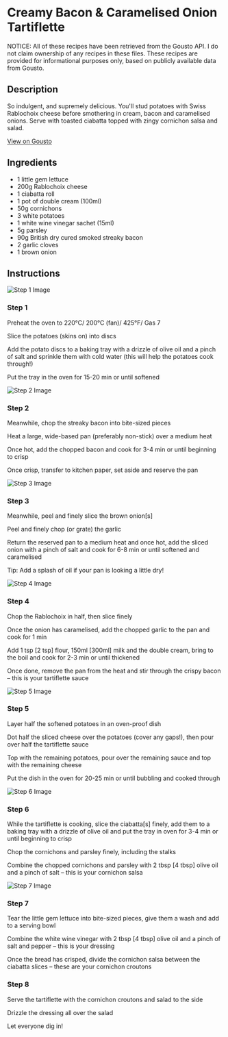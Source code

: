 # Creamy Bacon & Caramelised Onion Tartiflette

NOTICE: All of these recipes have been retrieved from the Gousto API. I do not claim ownership of any recipes in these files. These recipes are provided for informational purposes only, based on publicly available data from Gousto.

## Description

So indulgent, and supremely delicious. You'll stud potatoes with Swiss Rablochoix cheese before smothering in cream, bacon and caramelised onions. Serve with toasted ciabatta topped with zingy cornichon salsa and salad. 

[View on Gousto](https://www.gousto.co.uk/recipes/cookbook/creamy-bacon-caramelised-onion-tartiflette)

## Ingredients

- 1 little gem lettuce
- 200g Rablochoix cheese
- 1 ciabatta roll
- 1 pot of double cream (100ml)
- 50g cornichons
- 3 white potatoes
- 1 white wine vinegar sachet (15ml)
- 5g parsley
- 90g British dry cured smoked streaky bacon
- 2 garlic cloves
- 1 brown onion

## Instructions

![Step 1 Image](https://production-media.gousto.co.uk/cms/recipe-step-image/step-1-1604489277933-x200.jpg)

### Step 1

Preheat the oven to 220°C/ 200°C (fan)/ 425°F/ Gas 7

Slice the potatoes (skins on) into discs

Add the potato discs to a baking tray with a drizzle of olive oil and a pinch of salt and sprinkle them with cold water (this will help the potatoes cook through!)

Put the tray in the oven for 15-20 min or until softened

![Step 2 Image](https://production-media.gousto.co.uk/cms/recipe-step-image/step-2-1604489290258-x200.jpg)

### Step 2

Meanwhile, chop the streaky bacon into bite-sized pieces

Heat a large, wide-based pan (preferably non-stick) over a medium heat

Once hot, add the chopped bacon and cook for 3-4 min or until beginning to crisp

Once crisp, transfer to kitchen paper, set aside and reserve the pan

![Step 3 Image](https://production-media.gousto.co.uk/cms/recipe-step-image/step-3-1604489295981-x200.jpg)

### Step 3

Meanwhile, peel and finely slice the brown onion<span class="text-danger">[s]</span>

Peel and finely chop (or grate) the garlic

Return the reserved pan to a medium heat and once hot, add the sliced onion with a pinch of salt and cook for 6-8 min or until softened and caramelised

Tip: Add a splash of oil if your pan is looking a little dry!

![Step 4 Image](https://production-media.gousto.co.uk/cms/recipe-step-image/step-4-1604489305954-x200.jpg)

### Step 4

Chop the Rablochoix in half, then slice finely

Once the onion has caramelised, add the chopped garlic to the pan and cook for 1 min

Add 1 tsp<span class="text-danger"> [2 tsp]</span> flour, 150ml <span class="text-danger">[300ml]</span> milk and the double cream, bring to the boil and cook for 2-3 min or until thickened

Once done, remove the pan from the heat and stir through the crispy bacon – this is your tartiflette sauce

![Step 5 Image](https://production-media.gousto.co.uk/cms/recipe-step-image/step-5-1604489317685-x200.jpg)

### Step 5

Layer half the softened potatoes in an oven-proof dish

Dot half the sliced cheese over the potatoes (cover any gaps!), then pour over half the tartiflette sauce

Top with the remaining potatoes, pour over the remaining sauce and top with the remaining cheese

Put the dish in the oven for 20-25 min or until bubbling and cooked through

![Step 6 Image](https://production-media.gousto.co.uk/cms/recipe-step-image/step-6-1604489330696-x200.jpg)

### Step 6

While the tartiflette is cooking, slice the ciabatta<span class="text-danger">[s]</span> finely, add them to a baking tray with a drizzle of olive oil and put the tray in oven for 3-4 min or until beginning to crisp

Chop the cornichons and parsley finely, including the stalks

Combine the chopped cornichons and parsley with 2 tbsp <span class="text-danger">[4 tbsp]</span> olive oil and a pinch of salt – this is your cornichon salsa

![Step 7 Image](https://production-media.gousto.co.uk/cms/recipe-step-image/step-7-1604489347278-x200.jpg)

### Step 7

Tear the little gem lettuce into bite-sized pieces, give them a wash and add to a serving bowl

Combine the white wine vinegar with 2 tbsp <span class="text-danger">[4 tbsp] </span>olive oil and a pinch of salt and pepper – this is your dressing

Once the bread has crisped, divide the cornichon salsa between the ciabatta slices – these are your cornichon croutons

### Step 8

Serve the tartiflette with the cornichon croutons and salad to the side

Drizzle the dressing all over the salad

Let everyone dig in!

